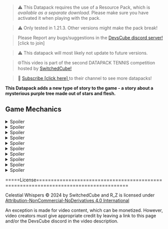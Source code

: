 > ⚠ This Datapack requires the use of a Resource Pack, which is *available as a separate download*. Please make sure you have activated it when playing with the pack.

> ⚠ Only tested in 1.21.3. Other versions might make the pack break!

> Please Report any bugs/suggestions in the [DevsCube discord server!](https://tinyurl.com/devscube) [​click to join]

> ⚠ This datapack will most likely not update to future versions.

> 🌐This video is part of the second DATAPACK TENNIS competition hosted by [SwitchedCube!](https://www.youtube.com/@switchedcube)[ ](https://www.youtube.com/@switchedcube)

> 🏓 [Subscribe [​click here] ](https://www.youtube.com/@switchedcube)to their channel to see more datapacks!

**This Datapack adds a new type of story to the game - a story about a mysterious purple tree made out of stars and flesh.**

## Game Mechanics
<details>
<summary>Spoiler</summary>

Strange Book
- A strange book with some of its pages missing.
- To get it, you must sleep in a purple bed.
- It shows you part of the instructions to follow the story.

</details>
<details>
<summary>Spoiler</summary>

Mysterious Chalk
- Obtained by dropping purple dye + clay ball in water
- When right clicked on a purple candle...

</details>
<details>
<summary>Spoiler</summary>

Starspawn Tree Sapling
- Drop a wither skull onto this sapling this spawn the starspawn tree.

</details>

<details>
<summary>Spoiler</summary>

Starspawn Tree
- A mysterious purple tree.
- Contains the muncher block
- When its logs are broken, they drop starspawn scrap.

</details>

<details>
<summary>Spoiler</summary>

Starspawn Reactor
- Place an observer inside the muncher to get this block
- It can munch various items to create starspawn themed items
- Drop item(s) on the reactor, right-click with starspawn scrap to make it munch those items

</details>

<details>
<summary>Spoiler</summary>

Starspawn Horn
- Drop a goat horn + oak log on the reactor
- When used, makes nearby enemies weaker

</details>

<details>
<summary>Spoiler</summary>

Starspawn Apple
- Drop an apple + oak log on the reactor
- Provides the relaxation effect when eaten (5 minutes)
- This effect negates Slowness, Nausea and Strength
- This effect also applies jump boost, weakness and speed

</details>

<details>
<summary>Spoiler</summary>

Wooded Potion
- Drop a glass bottle + blaze powder + oak log on the reactor
- Provides the wooded effect when eaten (5 minutes)
- This effect heals you after taking projectile damage
- This effect also makes you take extra fire damage

</details>

<details>
<summary>Spoiler</summary>

Starspawn Axe
- Drop an axe on the reactor
- New enchantment - True Pain
- Applies poison and strength to yourself when you attack an enemy

</details>

<details>
<summary>Spoiler</summary>

Starspawn Bonsai
- Drop an oak sapling + purple dye + flower pot on the reactor
- A block that can be placed
- Heals players in a 30 block radius around it, depending on the type of ore you gave it.

</details>

=====License=====================================================================================

Celestial Whispers © 2024 by SwitchedCube and R_Z is licensed under [Attribution-NonCommercial-NoDerivatives 4.0 International](https://creativecommons.org/licenses/by-nc-nd/4.0/) 

An exception is made for video content, which can be monetized. However,
video creators must give appropriate credit by leaving a link to this page and/or the DevsCube discord in the video description.
